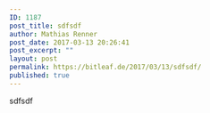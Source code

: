 ```yaml
---
ID: 1187
post_title: sdfsdf
author: Mathias Renner
post_date: 2017-03-13 20:26:41
post_excerpt: ""
layout: post
permalink: https://bitleaf.de/2017/03/13/sdfsdf/
published: true
---
```

sdfsdf